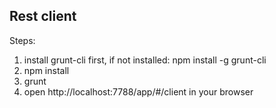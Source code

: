 ## Rest client

Steps:

1. install grunt-cli first, if not installed: npm install -g grunt-cli
2. npm install
3. grunt
4. open http://localhost:7788/app/#/client in your browser